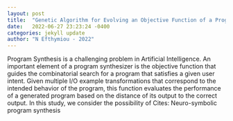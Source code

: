 ```yaml
---
layout: post
title:  "Genetic Algorithm for Evolving an Objective Function of a Program Synthesizer"
date:   2022-06-27 23:23:24 -0400
categories: jekyll update
author: "N Efthymiou - 2022"
---
```

Program Synthesis is a challenging problem in Artificial Intelligence. An important element of a program synthesizer is the objective function that guides the combinatorial search for a program that satisfies a given user intent. Given multiple I/O example transformations that correspond to the intended behavior of the program, this function evaluates the performance of a generated program based on the distance of its output to the correct output. In this study, we consider the possibility of  Cites: Neuro-symbolic program synthesis